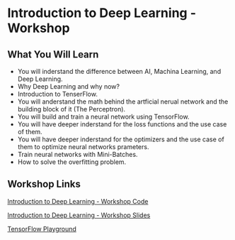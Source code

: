 # Introduction to Deep Learning - Workshop



## What You Will Learn
* You will inderstand the difference between AI, Machina Learning, and Deep Learning.
* Why Deep Learning and why now?
* Introduction to TenserFlow.
* You will anderstand the math behind the artficial nerual network and the building block of it (The Perceptron).
* You will build and train a neural network using TensorFlow.
* You will have deeper inderstand for the loss functions and the use case of them.
* You will have deeper inderstand for the optimizers and the use case of them to optimize neural networks prameters.
* Train neural networks with Mini-Batches.
* How to solve the overfitting problem. 

## Workshop Links

[Introduction to Deep Learning - Workshop Code](https://colab.research.google.com/github/TheAIDojo/Workshops/blob/main/Introduction_to_Deep_Learning/Introduction_to_Deep_Learning.ipynb)

[Introduction to Deep Learning - Workshop Slides](https://aidojo-my.sharepoint.com/:p:/g/personal/muntadher_aidojo_co/EeqGYILzZaZKpGc2gM7wiY0BcE5r_HFaskkdAKxVDRCfGg?e=c38kfe)

[TensorFlow Playground](https://playground.tensorflow.org/#activation=tanh&batchSize=10&dataset=circle&regDataset=reg-plane&learningRate=0.03&regularizationRate=0&noise=0&networkShape=4,2&seed=0.04620&showTestData=false&discretize=false&percTrainData=50&x=true&y=true&xTimesY=false&xSquared=false&ySquared=false&cosX=false&sinX=false&cosY=false&sinY=false&collectStats=false&problem=classification&initZero=false&hideText=false)

